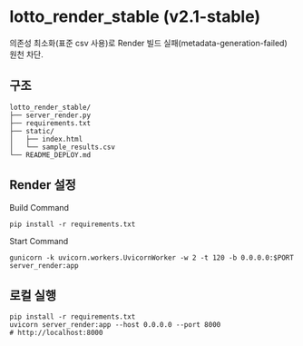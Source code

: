 # lotto_render_stable (v2.1-stable)

의존성 최소화(표준 csv 사용)로 Render 빌드 실패(metadata-generation-failed) 원천 차단.

## 구조
```
lotto_render_stable/
├── server_render.py
├── requirements.txt
├── static/
│   ├── index.html
│   └── sample_results.csv
└── README_DEPLOY.md
```

## Render 설정
Build Command
```
pip install -r requirements.txt
```
Start Command
```
gunicorn -k uvicorn.workers.UvicornWorker -w 2 -t 120 -b 0.0.0.0:$PORT server_render:app
```

## 로컬 실행
```
pip install -r requirements.txt
uvicorn server_render:app --host 0.0.0.0 --port 8000
# http://localhost:8000
```
